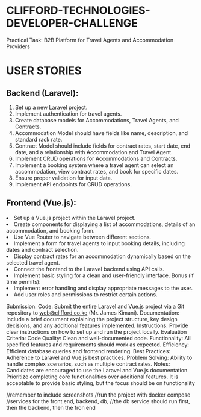 # CLIFFORD-TECHNOLOGIES-DEVELOPER-CHALLENGE
Practical Task: B2B Platform for Travel Agents and Accommodation Providers

<h1>USER STORIES</h1>
<h2>Backend (Laravel):</h2>
<ol>
<li> Set up a new Laravel project.</li>
<li>Implement authentication for travel agents.</li>
<li> Create database models for Accommodations, Travel Agents, and Contracts.</li>
<li>Accommodation Model should have fields like name, description, and standard rack rate.</li>
<li> Contract Model should include fields for contract rates, start date, end date, and a relationship with Accommodation
and Travel Agent.</li>
<li>Implement CRUD operations for Accommodations and Contracts.</li>
<li>Implement a booking system where a travel agent can select an accommodation, view contract rates, and book for
specific dates.</li>
<li>Ensure proper validation for input data.</li>
<li> Implement API endpoints for CRUD operations.</li>
</ol>


<h2>Frontend (Vue.js):</h2>
<li> Set up a Vue.js project within the Laravel project.</li>
<li> Create components for displaying a list of accommodations, details of an accommodation, and booking form.</li>
<li> Use Vue Router to navigate between different sections.</li>
<li> Implement a form for travel agents to input booking details, including dates and contract selection.</li>
<li> Display contract rates for an accommodation dynamically based on the selected travel agent.</li>
<li> Connect the frontend to the Laravel backend using API calls.</li>
<li>Implement basic styling for a clean and user-friendly interface.
Bonus (if time permits):</li>
<li> Implement error handling and display appropriate messages to the user.</li>
<li> Add user roles and permissions to restrict certain actions.</li>


Submission:
Code: Submit the entire Laravel and Vue.js project via a Git repository to web@clifford.co.ke (Mr. James Kimani).
Documentation: Include a brief document explaining the project structure, key design decisions, and any additional
features implemented.
Instructions:
Provide clear instructions on how to set up and run the project locally.
Evaluation Criteria:
Code Quality: Clean and well-documented code.
Functionality: All specified features and requirements should work as expected.
Efficiency: Efficient database queries and frontend rendering.
Best Practices: Adherence to Laravel and Vue.js best practices.
Problem Solving: Ability to handle complex scenarios, such as multiple contract rates.
Notes:
Candidates are encouraged to use the Laravel and Vue.js documentation.
Prioritize completing core functionalities over additional features.
It is acceptable to provide basic styling, but the focus should be on functionality

//remember to include screenshots
//run the project with docker compose
//services for the front end, backend, db, 
//the db service should run first, then the backend, then the fron end
